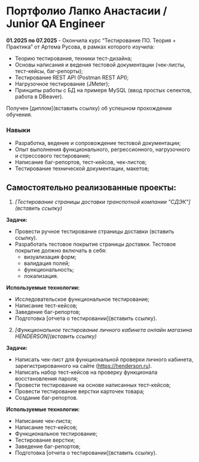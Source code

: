 <h1> Портфолио Лапко Анастасии / Junior QA Engineer</h1> 

**01.2025 по 07.2025** - Окончила курс “Тестирование ПО. Теория + Практика” от Артема Русова, в рамках которого изучила:
- Теорию тестирования, техники тест-дизайна;
- Основы написания и ведения тестовой документации (чек-листы, тест-кейсы, баг-репорты);
- Тестирование REST API (Postman REST API);
- Нагрузочное тестирование (JMeter);
- Принципы работы с БД на примере MySQL (ввод простых селектов, работа в DBeaver).

Получен [диплом](вставить ссылку) об успешном прохождении обучения. 


<h3>Навыки</h3>

- Разработка, ведение и сопровождение тестовой документации;
- Опыт выполнения функционального, регрессионного, нагрузочного и стрессового тестирования;
-  Написание баг-репортов, тест-кейсов, чек-листов;
- Тестирование технической документации, макетов; 


<h2>Самостоятельно реализованные проекты:</h2>

1. *[Тестирование страницы доставки транспотной компании "СДЭК"](вставить ссылку)*

**Задачи:**
- Провести ручное тестирование страницы доставки (вставить ссылку).
- Разработать тестовое покрытие страницы доставки. Тестовое покрытие должно включать в себя:
    - визуализация форм;
    - валидация полей;
    - функциональность;
    - локализация.

**Используемые технологии:**
- Исследовательское функциональное тестирование;
- Написание тест-кейсов;
- Заведение баг-репортов;
- Подготовка [отчета о тестировании](вставить ссылку).


2. *[Функциональное тестирование личного кабинета онлайн магазина HENDERSON](вставить ссылку)*

**Задачи:**
- Написать чек-лист для функциональной проверки личного кабинета, зарегистрированного на сайте (https://henderson.ru).
- Написать набор тест-кейсов на проверку функционала восстановления пароля;
- Провести тестирование на основе написанных тест-кейсов;
- Провести тестирование верстки карточек товара;
- Создание баг-репортов.

**Используемые технологии:**
- Написание чек-листа;
- Написание тест-кейсов;
- Функциональное тестирование;
- Тестирование верстки;
- Заведение баг-репортов;
- Подготовка [отчета о тестировании](вставить ссылку).


